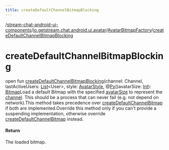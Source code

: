 ```yaml
---
title: createDefaultChannelBitmapBlocking
---
```

/[stream-chat-android-ui-components](../../index.md)/[io.getstream.chat.android.ui.avatar](../index.md)/[AvatarBitmapFactory](index.md)/[createDefaultChannelBitmapBlocking](createDefaultChannelBitmapBlocking.md)  
  
  
  
# createDefaultChannelBitmapBlocking  
open fun [createDefaultChannelBitmapBlocking](createDefaultChannelBitmapBlocking.md)(channel: Channel, lastActiveUsers: [List](https://kotlinlang.org/api/latest/jvm/stdlib/kotlin.collections/-list/index.html)&lt;User&gt;, style: [AvatarStyle](../AvatarStyle/index.md), @[Px](https://developer.android.com/reference/kotlin/androidx/annotation/Px.html)()avatarSize: [Int](https://kotlinlang.org/api/latest/jvm/stdlib/kotlin/-int/index.html)): [Bitmap](https://developer.android.com/reference/kotlin/android/graphics/Bitmap.html)Load a default Bitmap with the specified [avatarSize](createDefaultChannelBitmapBlocking.md) to represent the [channel](createDefaultChannelBitmapBlocking.md). This should be a process that can never fail (e.g. not depend on network).This method takes precedence over [createDefaultChannelBitmap](createDefaultChannelBitmap.md) if both are implemented.Override this method only if you can't provide a suspending implementation, otherwise override [createDefaultChannelBitmap](createDefaultChannelBitmap.md) instead.  
  
#### Return  
The loaded bitmap.

